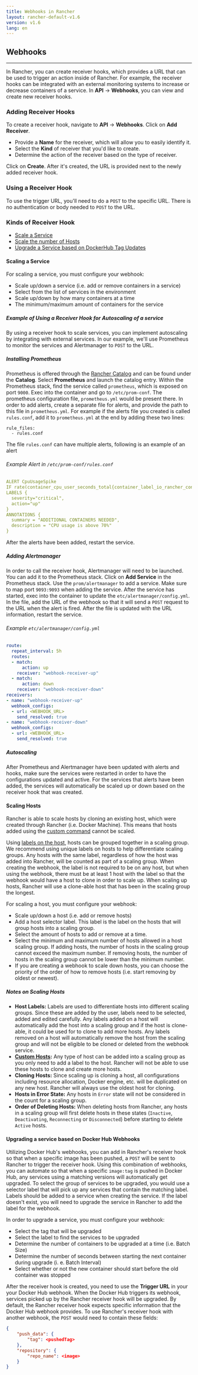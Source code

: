 ```yaml
---
title: Webhooks in Rancher
layout: rancher-default-v1.6
version: v1.6
lang: en
---
```


##  Webhooks
---

In Rancher, you can create receiver hooks, which provides a URL that can be used to trigger an action inside of Rancher. For example, the receiver hooks can be integrated with an external monitoring systems to increase or decrease containers of a service. In **API** -> **Webhooks**, you can view and create new receiver hooks.

### Adding Receiver Hooks

To create a receiver hook, navigate to **API** -> **Webhooks**. Click on **Add Receiver**.

* Provide a **Name** for the receiver, which will allow you to easily identify it.
* Select the **Kind** of receiver that you'd like to create.
* Determine the action of the receiver based on the type of receiver.

Click on **Create**. After it's created, the URL is provided next to the newly added receiver hook.

### Using a Receiver Hook

To use the trigger URL, you'll need to do a `POST` to the specific URL. There is no authentication or body needed to `POST` to the URL.

### Kinds of Receiver Hook

* [Scale a Service](#scaling-a-service)
* [Scale the number of Hosts](#scaling-hosts)
* [Upgrade a Service based on DockerHub Tag Updates](#upgrading-a-service-based-on-docker-hub-webhooks)

<a id="scaling-service-example"></a>

#### Scaling a Service

For scaling a service, you must configure your webhook:

* Scale up/down a service (i.e. add or remove containers in a service)
* Select from the list of services in the environment
* Scale up/down by how many containers at a time
* The minimum/maximum amount of containers for the service

<a id="autoscaling-example"></a>

##### Example of Using a Receiver Hook for Autoscaling of a service

By using a receiver hook to scale services, you can implement autoscaling by integrating with external services. In our example, we'll use Prometheus to monitor the services and Alertmanager to `POST` to the URL.

##### Installing Prometheus

Prometheus is offered through the [Rancher Catalog]({{site.baseurl}}/rancher/{{page.version}}/{{page.lang}}/catalog/) and can be found under the **Catalog**. Select **Prometheus** and launch the catalog entry. Within the Prometheus stack, find the service called `prometheus`, which is exposed on port `9000`. Exec into the container and go to `/etc/prom-conf`. The prometheus configuration file, `prometheus.yml` would be present there. In order to add alerts, create a separate file for alerts, and provide the path to this file in `prometheus.yml`. For example if the alerts file you created is called `rules.conf`, add it to `prometheus.yml` at the end by adding these two lines:

```
rule_files:
  - rules.conf
```

The file `rules.conf` can have multiple alerts, following is an example of an alert

###### Example Alert in `/etc/prom-conf/rules.conf`

```yaml
ALERT CpuUsageSpike
IF rate(container_cpu_user_seconds_total{container_label_io_rancher_container_name="Demo-testTarget-1"}[30s]) * 100 > 70
LABELS {
  severity="critical",
  action="up"
}
ANNOTATIONS {
  summary = "ADDITIONAL CONTAINERS NEEDED",
  description = "CPU usage is above 70%"
}
```
After the alerts have been added, restart the service.

##### Adding Alertmanager

In order to call the receiver hook, Alertmanager will need to be launched. You can add it to the Prometheus stack. Click on **Add Service** in the Prometheus stack. Use the `prom/alertmanager` to add a service. Make sure to map port `9093:9093` when adding the service. After the service has started, exec into the container to update the `etc/alertmanager/config.yml`. In the file, add the URL of the webhook so that it will send a `POST` request to the URL when the alert is fired. After the file is updated with the URL information, restart the service.

###### Example `etc/alertmanager/config.yml`

```yaml
route:
  repeat_interval: 5h
  routes:
  - match:
      action: up
    receiver: "webhook-receiver-up"
  - match:
      action: down
    receiver: "webhook-receiver-down"
receivers:
- name: "webhook-receiver-up"
  webhook_configs:
  - url: <WEBHOOK_URL>
    send_resolved: true
- name: "webhook-receiver-down"
  webhook_configs:
  - url: <WEBHOOK_URL>
    send_resolved: true
```

##### Autoscaling

After Prometheus and Alertmanager have been updated with alerts and hooks, make sure the services were restarted in order to have the configurations updated and active. For the services that alerts have been added, the services will automatically be scaled up or down based on the receiver hook that was created.

#### Scaling Hosts

Rancher is able to scale hosts by cloning an existing host, which were created through Rancher (i.e. Docker Machine). This means that hosts added using the [custom command]({{site.baseurl}}/rancher/{{page.version}}/{{page.lang}}/hosts/custom/) cannot be scaled.

Using [labels on the host]({{site.baseurl}}/rancher/{{page.version}}/{{page.lang}}/hosts/#host-labels), hosts can be grouped together in a scaling group. We recommend using unique labels on hosts to help differentiate scaling groups. Any hosts with the same label, regardless of how the host was added into Rancher, will be counted as part of a scaling group. When creating the webhook, the label is not required to be on any host, but when using the webhook, there must be at least 1 host with the label so that the webhook would have a host to clone in order to scale up. When scaling up hosts, Rancher will use a clone-able host that has been in the scaling group the longest.

For scaling a host, you must configure your webhook:

* Scale up/down a host (i.e. add or remove hosts)
* Add a host selector label. This label is the label on the hosts that will group hosts into a scaling group.
* Select the amount of hosts to add or remove at a time.
* Select the minimum and maximum number of hosts allowed in a host scaling group. If adding hosts, the number of hosts in the scaling group cannot exceed the maximum number. If removing hosts, the number of hosts in the scaling group cannot be lower than the minimum number.
* If you are creating a webhook to scale down hosts, you can choose the priority of the order of how to remove hosts (i.e. start removing by oldest or newest).

##### Notes on Scaling Hosts

* **Host Labels:** Labels are used to differentiate hosts into different scaling groups. Since these are added by the user, labels need to be selected, added and edited carefully. Any labels added on a host will automatically add the host into a scaling group and if the host is clone-able, it could be used for to clone to add more hosts.  Any labels removed on a host will automatically remove the host from the scaling group and will not be eligible to be cloned or deleted from the webhook service.
* **[Custom Hosts]({{site.baseurl}}/rancher/{{page.version}}/{{page.lang}}/hosts/custom/):** Any type of host can be added into a scaling group as you only need to add a label to the host. Rancher will not be able to use these hosts to clone and create more hosts.
* **Cloning Hosts:** Since scaling up is cloning a host, all configurations including resource allocation, Docker engine, etc. will be duplicated on any new host. Rancher will always use the oldest host for cloning.
* **Hosts in Error State:** Any hosts in `Error` state will not be considered in the count for a scaling group.
* **Order of Deleting Hosts:** When deleting hosts from Rancher, any hosts in a scaling group will first delete hosts in these states (`Inactive`, `Deactivating`, `Reconnecting` or `Disconnected`) before starting to delete `Active` hosts.

#### Upgrading a service based on Docker Hub Webhooks

Utilizing Docker Hub's webhooks, you can add in Rancher's receiver hook so that when a specific image has been pushed, a `POST` will be sent to Rancher to trigger the receiver hook. Using this combination of webhooks, you can automate so that when a specific `image:tag` is pushed in Docker Hub, any services using a matching versions will automatically get upgraded. To select the group of services to be upgraded, you would use a selector label that will pick up any services that contain the matching label. Labels should be added to a service when creating the service. If the label doesn't exist, you will need to upgrade the service in Rancher to add the label for the webhook.

In order to upgrade a service, you must configure your webhook:

* Select the tag that will be upgraded
* Select the label to find the services to be upgraded
* Determine the number of containers to be upgraded at a time (i.e. Batch Size)
* Determine the number of seconds between starting the next container during upgrade (i. e. Batch Interval)
* Select whether or not the new container should start before the old container was stopped

After the receiver hook is created, you need to use the **Trigger URL** in your your Docker Hub webhook. When the Docker Hub triggers its webhook, services picked up by the Rancher receiver hook will be upgraded. By default, the  Rancher receiver hook expects specific information that the Docker Hub webhook provides. To use Rancher's receiver hook with another webhook, the `POST` would need to contain these fields:

```json
{
    "push_data": {
        "tag": <pushedTag>
    },
    "repository": {
        "repo_name": <image>
    }
}
```
